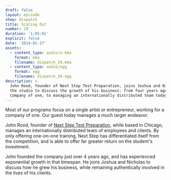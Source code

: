 ```yaml
---
draft: false
layout: episode
show: dispatch
title: Scaling Out
number: 29
duration: '1:05:01'
explicit: false
date: '2014-01-17'
assets:
  - content_type: audio/x-m4a
    format: m4a
    filename: dispatch_29.m4a
  - content_type: audio/ogg
    format: ogg
    filename: dispatch_29.ogg
description: >-
  John Rood, founder of Next Step Test Preparation, joins Joshua and Nicholas in
  the studio to discuss the growth of his business: from four years ago, as a
  company of one, to managing an internationally distributed team today.
---
```

Most of our programs focus on a single artist or entrepreneur, working for a company of one. Our guest today manages a much larger endeavor.

John Rood, founder of [Next Step Test Preparation](http://nextsteptestprep.com), while based in Chicago, manages an internationally distributed team of employees and clients. By only offering one-on-one training, Next Step has differentiated itself from the competition, and is able to offer far greater return on the student's investment.

John founded the company just over 4 years ago, and has experienced exponential growth in that timespan. He joins Joshua and Nicholas to discuss how he grew his business, while remaining authentically involved in the lives of his clients.